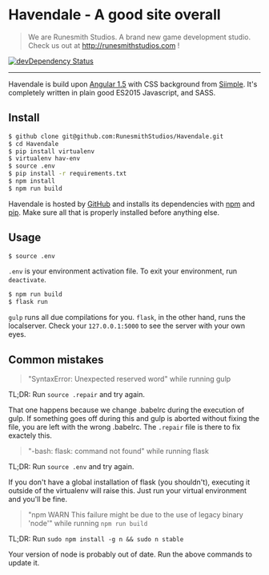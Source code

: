 # Havendale - A good site overall

> We are Runesmith Studios. A brand new game development studio. Check us out at http://runesmithstudios.com !

[![devDependency Status](https://david-dm.org/RunesmithStudios/Havendale/dev-status.svg?style=flat-square)](https://david-dm.org/RunesmithStudios/Havendale#info=devDependencies)

---

Havendale is build upon [Angular 1.5](https://angularjs.org/) with CSS background from [Siimple](http://siimple.juanes.xyz/).
It's completely written in plain good ES2015 Javascript, and SASS.

## Install

```sh
$ github clone git@github.com:RunesmithStudios/Havendale.git
$ cd Havendale
$ pip install virtualenv
$ virtualenv hav-env
$ source .env
$ pip install -r requirements.txt
$ npm install
$ npm run build
```

Havendale is hosted by [GitHub](https://git-scm.com) and installs its dependencies with [npm](http://npmjs.org/) and [pip](https://pip.pypa.io/en/stable/installing/). Make sure all that is properly installed before anything else.

## Usage

```sh
$ source .env
```

`.env` is your environment activation file. To exit your environment, run `deactivate`.

```sh
$ npm run build
$ flask run
```

`gulp` runs all due compilations for you. `flask`, in the other hand, runs the localserver.
Check your `127.0.0.1:5000` to see the server with your own eyes.

## Common mistakes

> "SyntaxError: Unexpected reserved word" while running gulp

TL;DR: Run `source .repair` and try again.

That one happens because we change .babelrc during the execution of gulp. If something goes off during this and gulp is aborted without fixing the file, you are left with the wrong .babelrc. The `.repair` file is there to fix exactely this.

> "-bash: flask: command not found" while running flask

TL;DR: Run `source .env` and try again.

If you don't have a global installation of flask (you shouldn't), executing it outside of the virtualenv will raise this. Just run your virtual environment and you'll be fine.

> "npm WARN This failure might be due to the use of legacy binary 'node'" while running `npm run build`

TL;DR: Run `sudo npm install -g n && sudo n stable`

Your version of node is probably out of date. Run the above commands to update it.
